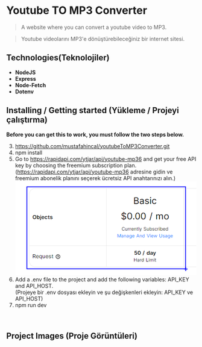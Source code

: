 # **Youtube TO MP3 Converter**

> A website where you can convert a youtube video to MP3.

> Youtube videolarını MP3'e dönüştürebileceğiniz bir internet sitesi.

## **Technologies(Teknolojiler)**

- **NodeJS**
- **Express**
- **Node-Fetch**
- **Dotenv**

## **Installing / Getting started (Yükleme / Projeyi çalıştırma)**

**Before you can get this to work, you must follow the two steps below.**

3. https://github.com/mustafahincal/youtubeToMP3Converter.git
4. npm install
5. Go to https://rapidapi.com/ytjar/api/youtube-mp36 and get your free API key by choosing the freemium subscription plan. <br> (https://rapidapi.com/ytjar/api/youtube-mp36 adresine gidin ve freemium abonelik planını seçerek ücretsiz API anahtarınızı alın.)
   ![](./readme/rapidapi-plan.png)
6. Add a .env file to the project and add the following variables: API_KEY and API_HOST.
   <br> (Projeye bir .env dosyası ekleyin ve şu değişkenleri ekleyin: API_KEY ve API_HOST)
7. npm run dev

<br>

## **Project Images (Proje Görüntüleri)**
